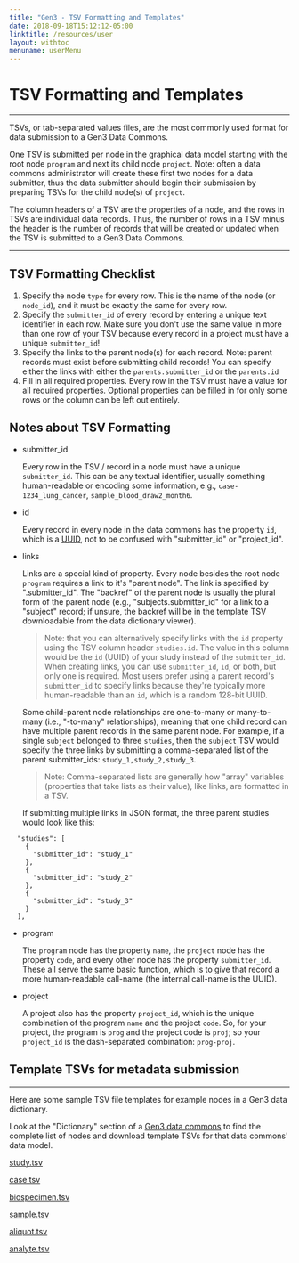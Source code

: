```yaml
---
title: "Gen3 - TSV Formatting and Templates"
date: 2018-09-18T15:12:12-05:00
linktitle: /resources/user
layout: withtoc
menuname: userMenu
---
```


# TSV Formatting and Templates
---
TSVs, or tab-separated values files, are the most commonly used format for data submission to a Gen3 Data Commons.

One TSV is submitted per node in the graphical data model starting with the root node `program` and next its child node `project`. Note: often a data commons administrator will create these first two nodes for a data submitter, thus the data submitter should begin their submission by preparing TSVs for the child node(s) of `project`.

The column headers of a TSV are the properties of a node, and the rows in TSVs are individual data records. Thus, the number of rows in a TSV minus the header is the number of records that will be created or updated when the TSV is submitted to a Gen3 Data Commons.

---
## TSV Formatting Checklist

1. Specify the node `type` for every row. This is the name of the node (or `node_id`), and it must be exactly the same for every row.
2. Specify the `submitter_id` of every record by entering a unique text identifier in each row. Make sure you don't use the same value in more than one row of your TSV because every record in a project must have a unique `submitter_id`!
3. Specify the links to the parent node(s) for each record. Note: parent records must exist before submitting child records! You can specify either the links with either the `parents.submitter_id` or the `parents.id`
4. Fill in all required properties. Every row in the TSV must have a value for all required properties. Optional properties can be filled in for only some rows or the column can be left out entirely.

## Notes about TSV Formatting

* submitter_id

	Every row in the TSV / record in a node must have a unique `submitter_id`. This can be any textual identifier, usually something human-readable or encoding some information, e.g., `case-1234_lung_cancer`, `sample_blood_draw2_month6`.

* id

	Every record in every node in the data commons has the property `id`, which is a [UUID](https://en.wikipedia.org/wiki/Universally_unique_identifier), not to be confused with "submitter_id" or "project_id".

* links

	Links are a special kind of property. Every node besides the root node `program` requires a link to it's "parent node".  The link is specified by "<parent-node-backref>.submitter_id". The "backref" of the parent node is usually the plural form of the parent node (e.g., "subjects.submitter_id" for a link to a "subject" record; if unsure, the backref will be in the template TSV downloadable from the data dictionary viewer).

	> Note: that you can alternatively specify links with the `id` property using the TSV column header `studies.id`. The value in this column would be the `id` (UUID) of your study instead of the `submitter_id`. When creating links, you can use `submitter_id`, `id`, or both, but only one is required. Most users prefer using a parent record's `submitter_id` to specify links because they're typically more human-readable than an `id`, which is a random 128-bit UUID.

	Some child-parent node relationships are one-to-many or many-to-many (i.e., "-to-many" relationships), meaning that one child record can have multiple parent records in the same parent node. For example, if a single `subject` belonged to three `studies`, then the `subject` TSV would specify the three links by submitting a comma-separated list of the parent submitter_ids: `study_1,study_2,study_3`.

    > Note: Comma-separated lists are generally how "array" variables (properties that take lists as their value), like links, are formatted in a TSV.

    If submitting multiple links in JSON format, the three parent studies would look like this:

```
  "studies": [
    {
      "submitter_id": "study_1"
    },
    {
      "submitter_id": "study_2"
    },
    {
      "submitter_id": "study_3"
    }
  ],
```

* program

	The `program` node has the property `name`, the `project` node has the property `code`, and every other node has the property `submitter_id`. These all serve the same basic function, which is to give that record a more human-readable call-name (the internal call-name is the UUID).

* project

	A project also has the property `project_id`, which is the unique combination of the program `name` and the project `code`. So, for your project, the program is `prog` and the project code is `proj`; so your `project_id` is the dash-separated combination: `prog-proj`.


## Template TSVs for metadata submission
* * *

Here are some sample TSV file templates for example nodes in a Gen3 data dictionary.

Look at the "Dictionary" section of a [Gen3 data commons](gen3.datacommons.io/dd) to find the complete list of nodes and download template TSVs for that data commons' data model.

[study.tsv](study.tsv)

[case.tsv](case.tsv)

[biospecimen.tsv](biospecimen.tsv)

[sample.tsv](sample.tsv)

[aliquot.tsv](aliquot.tsv)

[analyte.tsv](analyte.tsv)
